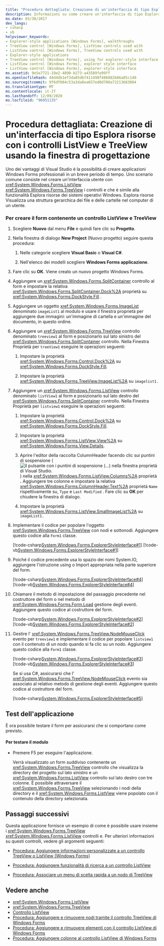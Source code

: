 ```yaml
---
title: "Procedura dettagliata: Creazione di un'interfaccia di tipo Esplora risorse con i controlli ListView e TreeView usando la finestra di progettazione"
description: Informazioni su come creare un'interfaccia di tipo Esplora risorse con i controlli ListView e TreeView Windows Forms usando la finestra di progettazione.
ms.date: 03/30/2017
dev_langs:
- csharp
- vb
helpviewer_keywords:
- Explorer-style applications [Windows Forms], walkthroughs
- TreeView control [Windows Forms], ListView controls used with
- ListView control [Windows Forms], TreeView controls used with
- Explorer-style applications
- TreeView control [Windows Forms], using for explorer-style interface
- ListView control [Windows Forms], explorer style interface
- ListView control [Windows Forms], explorer-style interface
ms.assetid: 9e5e7721-19e2-4890-b273-a43589fe99ff
ms.openlocfilehash: 44d4db1ef3da85dbf411498f486882b86a05c140
ms.sourcegitcommit: 9f6df084c53a3da0ea657ed0d708a72213683084
ms.translationtype: MT
ms.contentlocale: it-IT
ms.lasthandoff: 12/09/2020
ms.locfileid: "96951135"
---
```

# <a name="walkthrough-creating-an-explorer-style-interface-with-the-listview-and-treeview-controls-using-the-designer"></a>Procedura dettagliata: Creazione di un'interfaccia di tipo Esplora risorse con i controlli ListView e TreeView usando la finestra di progettazione

Uno dei vantaggi di Visual Studio è la possibilità di creare applicazioni Windows Forms professionali in un breve periodo di tempo. Uno scenario comune consiste nel creare un'interfaccia utente con <xref:System.Windows.Forms.ListView> <xref:System.Windows.Forms.TreeView> i controlli e che è simile alla funzionalità Esplora risorse dei sistemi operativi Windows. Esplora risorse Visualizza una struttura gerarchica dei file e delle cartelle nel computer di un utente.

### <a name="to-create-the-form-containing-a-listview-and-treeview-control"></a>Per creare il form contenente un controllo ListView e TreeView

1. Scegliere **Nuovo** dal menu **File** e quindi fare clic su **Progetto**.

2. Nella finestra di dialogo **New Project** (Nuovo progetto) seguire questa procedura:

    1. Nelle categorie scegliere **Visual Basic** o **Visual C#**.

    2. Nell'elenco dei modelli scegliere **Windows Forms applicazione**.

3. Fare clic su **OK**. Viene creato un nuovo progetto Windows Forms.

4. Aggiungere un <xref:System.Windows.Forms.SplitContainer> controllo al form e impostare la relativa <xref:System.Windows.Forms.SplitContainer.Dock%2A> proprietà su <xref:System.Windows.Forms.DockStyle.Fill> .

5. Aggiungere un oggetto <xref:System.Windows.Forms.ImageList> denominato `imageList1` al modulo e usare il finestra proprietà per aggiungere due immagini: un'immagine di cartella e un'immagine del documento, in questo ordine.

6. Aggiungere un <xref:System.Windows.Forms.TreeView> controllo denominato `treeview1` al form e posizionarlo sul lato sinistro del <xref:System.Windows.Forms.SplitContainer> controllo. Nella Finestra Proprietà per `treeView1` eseguire le operazioni seguenti:

    1. Impostare la proprietà <xref:System.Windows.Forms.Control.Dock%2A> su <xref:System.Windows.Forms.DockStyle.Fill>.

    2. Impostare la proprietà <xref:System.Windows.Forms.TreeView.ImageList%2A> su `imagelist1.`

7. Aggiungere un <xref:System.Windows.Forms.ListView> controllo denominato `listView1` al form e posizionarlo sul lato destro del <xref:System.Windows.Forms.SplitContainer> controllo. Nella Finestra Proprietà per `listview1` eseguire le operazioni seguenti:

    1. Impostare la proprietà <xref:System.Windows.Forms.Control.Dock%2A> su <xref:System.Windows.Forms.DockStyle.Fill>.

    2. Impostare la proprietà <xref:System.Windows.Forms.ListView.View%2A> su <xref:System.Windows.Forms.View.Details>.

    3. Aprire l'editor della raccolta ColumnHeader facendo clic sui puntini di sospensione ( ![ il pulsante con i puntini di sospensione (...) nella finestra proprietà di Visual Studio. ](./media/visual-studio-ellipsis-button.png) ) nella <xref:System.Windows.Forms.ListView.Columns%2A> proprietà **.** Aggiungere tre colonne e impostare la relativa <xref:System.Windows.Forms.ColumnHeader.Text%2A> proprietà `Name` rispettivamente su, `Type` e `Last Modified` . Fare clic su **OK** per chiudere la finestra di dialogo.

    4. Impostare la proprietà <xref:System.Windows.Forms.ListView.SmallImageList%2A> su `imageList1.`

8. Implementare il codice per popolare l'oggetto <xref:System.Windows.Forms.TreeView> con nodi e sottonodi. Aggiungere questo codice alla `Form1` classe.

     [!code-csharp[System.Windows.Forms.ExplorerStyleInterface#1](~/samples/snippets/csharp/VS_Snippets_Winforms/System.Windows.Forms.ExplorerStyleInterface/CS/Form1.cs#1)]
     [!code-vb[System.Windows.Forms.ExplorerStyleInterface#1](~/samples/snippets/visualbasic/VS_Snippets_Winforms/System.Windows.Forms.ExplorerStyleInterface/VB/Form1.vb#1)]

9. Poiché il codice precedente usa lo spazio dei nomi System.IO, aggiungere l'istruzione using o Import appropriata nella parte superiore del form.

     [!code-csharp[System.Windows.Forms.ExplorerStyleInterface#4](~/samples/snippets/csharp/VS_Snippets_Winforms/System.Windows.Forms.ExplorerStyleInterface/CS/Form1.cs#4)]
     [!code-vb[System.Windows.Forms.ExplorerStyleInterface#4](~/samples/snippets/visualbasic/VS_Snippets_Winforms/System.Windows.Forms.ExplorerStyleInterface/VB/Form1.vb#4)]

10. Chiamare il metodo di impostazione del passaggio precedente nel costruttore del form o nel metodo di <xref:System.Windows.Forms.Form.Load> gestione degli eventi. Aggiungere questo codice al costruttore del form.

     [!code-csharp[System.Windows.Forms.ExplorerStyleInterface#2](~/samples/snippets/csharp/VS_Snippets_Winforms/System.Windows.Forms.ExplorerStyleInterface/CS/Form1.cs#2)]
     [!code-vb[System.Windows.Forms.ExplorerStyleInterface#2](~/samples/snippets/visualbasic/VS_Snippets_Winforms/System.Windows.Forms.ExplorerStyleInterface/VB/Form1.vb#2)]

11. Gestire l' <xref:System.Windows.Forms.TreeView.NodeMouseClick> evento per `treeview1`  e implementare il codice per popolare `listview1` con il contenuto di un nodo quando si fa clic su un nodo. Aggiungere questo codice alla `Form1` classe.

     [!code-csharp[System.Windows.Forms.ExplorerStyleInterface#3](~/samples/snippets/csharp/VS_Snippets_Winforms/System.Windows.Forms.ExplorerStyleInterface/CS/Form1.cs#3)]
     [!code-vb[System.Windows.Forms.ExplorerStyleInterface#3](~/samples/snippets/visualbasic/VS_Snippets_Winforms/System.Windows.Forms.ExplorerStyleInterface/VB/Form1.vb#3)]

     Se si usa C#, assicurarsi che l' <xref:System.Windows.Forms.TreeView.NodeMouseClick> evento sia associato al relativo metodo di gestione degli eventi. Aggiungere questo codice al costruttore del form.

     [!code-csharp[System.Windows.Forms.ExplorerStyleInterface#5](~/samples/snippets/csharp/VS_Snippets_Winforms/System.Windows.Forms.ExplorerStyleInterface/CS/Form1.cs#5)]

## <a name="testing-the-application"></a>Test dell'applicazione

È ora possibile testare il form per assicurarsi che si comportano come previsto.

#### <a name="to-test-the-form"></a>Per testare il modulo

- Premere F5 per eseguire l'applicazione.

     Verrà visualizzato un form suddiviso contenente un <xref:System.Windows.Forms.TreeView> controllo che visualizza la directory del progetto sul lato sinistro e un <xref:System.Windows.Forms.ListView> controllo sul lato destro con tre colonne. È possibile attraversare il <xref:System.Windows.Forms.TreeView> selezionando i nodi della directory e il <xref:System.Windows.Forms.ListView> viene popolato con il contenuto della directory selezionata.

## <a name="next-steps"></a>Passaggi successivi

Questa applicazione fornisce un esempio di come è possibile usare insieme i <xref:System.Windows.Forms.TreeView> <xref:System.Windows.Forms.ListView> controlli e. Per ulteriori informazioni su questi controlli, vedere gli argomenti seguenti:

- [Procedura: Aggiungere informazioni personalizzate a un controllo TreeView o ListView (Windows Forms)](add-custom-information-to-a-treeview-or-listview-control-wf.md)

- [Procedura: Aggiungere funzionalità di ricerca a un controllo ListView](how-to-add-search-capabilities-to-a-listview-control.md)

- [Procedura: Associare un menu di scelta rapida a un nodo di TreeView](how-to-attach-a-shortcut-menu-to-a-treeview-node.md)

## <a name="see-also"></a>Vedere anche

- <xref:System.Windows.Forms.ListView>
- <xref:System.Windows.Forms.TreeView>
- [Controllo ListView](listview-control-windows-forms.md)
- [Procedura: Aggiungere e rimuovere nodi tramite il controllo TreeView di Windows Forms](how-to-add-and-remove-nodes-with-the-windows-forms-treeview-control.md)
- [Procedura: Aggiungere e rimuovere elementi con il controllo ListView di Windows Forms](how-to-add-and-remove-items-with-the-windows-forms-listview-control.md)
- [Procedura: Aggiungere colonne al controllo ListView di Windows Forms](how-to-add-columns-to-the-windows-forms-listview-control.md)
